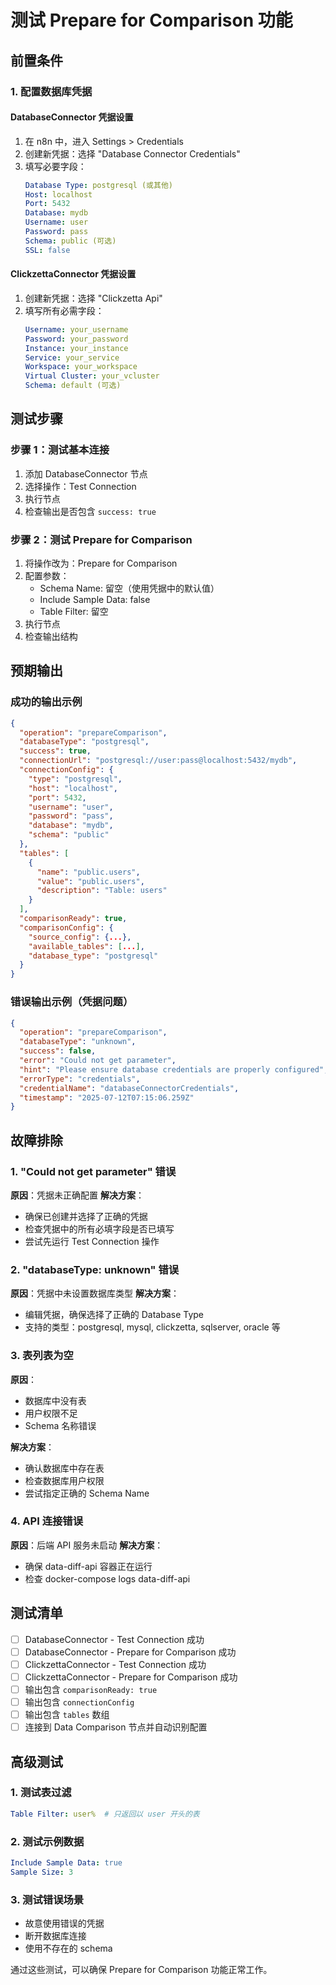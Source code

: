 # 测试 Prepare for Comparison 功能

## 前置条件

### 1. 配置数据库凭据

#### DatabaseConnector 凭据设置
1. 在 n8n 中，进入 Settings > Credentials
2. 创建新凭据：选择 "Database Connector Credentials"
3. 填写必要字段：
   ```yaml
   Database Type: postgresql (或其他)
   Host: localhost
   Port: 5432
   Database: mydb
   Username: user
   Password: pass
   Schema: public (可选)
   SSL: false
   ```

#### ClickzettaConnector 凭据设置
1. 创建新凭据：选择 "Clickzetta Api"
2. 填写所有必需字段：
   ```yaml
   Username: your_username
   Password: your_password
   Instance: your_instance
   Service: your_service
   Workspace: your_workspace
   Virtual Cluster: your_vcluster
   Schema: default (可选)
   ```

## 测试步骤

### 步骤 1：测试基本连接
1. 添加 DatabaseConnector 节点
2. 选择操作：Test Connection
3. 执行节点
4. 检查输出是否包含 `success: true`

### 步骤 2：测试 Prepare for Comparison
1. 将操作改为：Prepare for Comparison
2. 配置参数：
   - Schema Name: 留空（使用凭据中的默认值）
   - Include Sample Data: false
   - Table Filter: 留空
3. 执行节点
4. 检查输出结构

## 预期输出

### 成功的输出示例
```json
{
  "operation": "prepareComparison",
  "databaseType": "postgresql",
  "success": true,
  "connectionUrl": "postgresql://user:pass@localhost:5432/mydb",
  "connectionConfig": {
    "type": "postgresql",
    "host": "localhost",
    "port": 5432,
    "username": "user",
    "password": "pass",
    "database": "mydb",
    "schema": "public"
  },
  "tables": [
    {
      "name": "public.users",
      "value": "public.users",
      "description": "Table: users"
    }
  ],
  "comparisonReady": true,
  "comparisonConfig": {
    "source_config": {...},
    "available_tables": [...],
    "database_type": "postgresql"
  }
}
```

### 错误输出示例（凭据问题）
```json
{
  "operation": "prepareComparison",
  "databaseType": "unknown",
  "success": false,
  "error": "Could not get parameter",
  "hint": "Please ensure database credentials are properly configured",
  "errorType": "credentials",
  "credentialName": "databaseConnectorCredentials",
  "timestamp": "2025-07-12T07:15:06.259Z"
}
```

## 故障排除

### 1. "Could not get parameter" 错误
**原因**：凭据未正确配置
**解决方案**：
- 确保已创建并选择了正确的凭据
- 检查凭据中的所有必填字段是否已填写
- 尝试先运行 Test Connection 操作

### 2. "databaseType: unknown" 错误
**原因**：凭据中未设置数据库类型
**解决方案**：
- 编辑凭据，确保选择了正确的 Database Type
- 支持的类型：postgresql, mysql, clickzetta, sqlserver, oracle 等

### 3. 表列表为空
**原因**：
- 数据库中没有表
- 用户权限不足
- Schema 名称错误

**解决方案**：
- 确认数据库中存在表
- 检查数据库用户权限
- 尝试指定正确的 Schema Name

### 4. API 连接错误
**原因**：后端 API 服务未启动
**解决方案**：
- 确保 data-diff-api 容器正在运行
- 检查 docker-compose logs data-diff-api

## 测试清单

- [ ] DatabaseConnector - Test Connection 成功
- [ ] DatabaseConnector - Prepare for Comparison 成功
- [ ] ClickzettaConnector - Test Connection 成功
- [ ] ClickzettaConnector - Prepare for Comparison 成功
- [ ] 输出包含 `comparisonReady: true`
- [ ] 输出包含 `connectionConfig`
- [ ] 输出包含 `tables` 数组
- [ ] 连接到 Data Comparison 节点并自动识别配置

## 高级测试

### 1. 测试表过滤
```yaml
Table Filter: user%  # 只返回以 user 开头的表
```

### 2. 测试示例数据
```yaml
Include Sample Data: true
Sample Size: 3
```

### 3. 测试错误场景
- 故意使用错误的凭据
- 断开数据库连接
- 使用不存在的 schema

通过这些测试，可以确保 Prepare for Comparison 功能正常工作。